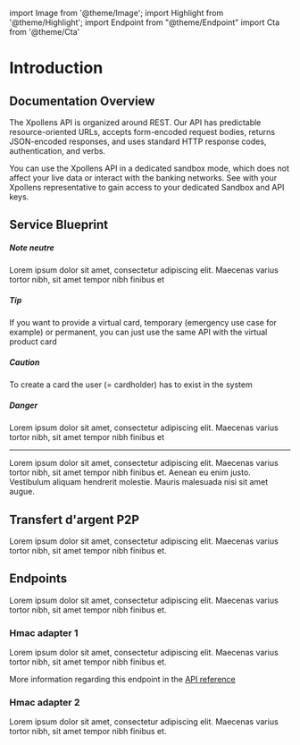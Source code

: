 import Image from '@theme/Image';
import Highlight from '@theme/Highlight';
import Endpoint from "@theme/Endpoint"
import Cta from '@theme/Cta'

# Introduction 

## Documentation Overview

The Xpollens API is organized around REST. Our API has predictable resource-oriented URLs, accepts form-encoded request bodies, returns JSON-encoded responses, and uses standard HTTP response codes, authentication, and verbs.

You can use the Xpollens API in a dedicated sandbox mode, which does not affect your live data or interact with the banking networks.
See with your Xpollens representative to gain access to your dedicated Sandbox and API keys.

## Service Blueprint

<Highlight>

##### Note neutre

Lorem ipsum dolor sit amet, consectetur adipiscing elit. Maecenas varius tortor nibh, sit amet tempor nibh finibus et

</Highlight>

<Highlight type="tip">

##### Tip

If you want to provide a virtual card, temporary (emergency use case for example) or permanent, you can just use the same API with the virtual product card

</Highlight>

<Highlight type="caution">

##### Caution

To create a card the user (= cardholder) has to exist in the system

</Highlight>

<Highlight type="danger">

##### Danger

Lorem ipsum dolor sit amet, consectetur adipiscing elit. Maecenas varius tortor nibh, sit amet tempor nibh finibus et

</Highlight>

---

Lorem ipsum dolor sit amet, consectetur adipiscing elit. Maecenas varius tortor nibh, sit amet tempor nibh finibus et. Aenean eu enim justo. Vestibulum aliquam hendrerit molestie. Mauris malesuada nisi sit amet augue.

## Transfert d'argent P2P

Lorem ipsum dolor sit amet, consectetur adipiscing elit. Maecenas varius tortor nibh, sit amet tempor nibh finibus et.

## Endpoints

Lorem ipsum dolor sit amet, consectetur adipiscing elit. Maecenas varius tortor nibh, sit amet tempor nibh finibus et.

### Hmac adapter 1

Lorem ipsum dolor sit amet, consectetur adipiscing elit. Maecenas varius tortor nibh, sit amet tempor nibh finibus et.

More information regarding this endpoint in the [API reference](/api/api1)

<Endpoint apiUrl="/v1.0/migrationProxy" path="/api​/v1.0​/users​/{userid}​/kyc​/identitycontrol" method="post"/>

<!-- <Endpoint apiUrl="/v1.0/migrationProxy" path="​/api/v1.0/users/{userid}/cards/{id}" method="delete"/> -->

<Cta
  context="doc"
  ui="button"
  link="/api/api1"
  label="Try it out"
/>

### Hmac adapter 2

Lorem ipsum dolor sit amet, consectetur adipiscing elit. Maecenas varius tortor nibh, sit amet tempor nibh finibus et.
